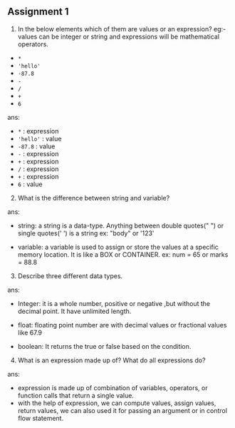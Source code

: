 ## Assignment 1

1. In the below elements which of them are values or an expression? eg:- values can be integer or string and expressions will be mathematical operators.
- `*`
- `'hello'`
- `-87.8`
- `-`
- `/`
- `+`
- `6`


ans: 

- `*` : expression
- `'hello'` : value
- `-87.8` : value
- `-` : expression
- `+` : expression
- `/` : expression
- `+` : expression
- `6` : value


2. What is the difference between string and variable?

ans: 
- string: a string is a data-type. Anything between double quotes(" ") or single quotes(' ') is a string
   ex: "body" or '123'
 
 - variable: a variable is used to assign or store the    values at a specific memory location. It is like a BOX or CONTAINER.
  ex: num = 65     or      marks = 88.8



3. Describe three different data types.

ans:
- Integer: it is a whole number, positive or negative ,but without the decimal point. It have unlimited length.

- float: floating point number are with decimal values or fractional values like 67.9

- boolean: It returns the true or false based on the condition.




4. What is an expression made up of? What do all expressions do?

ans:
- expression is made up of combination of variables, operators, or function calls that return a single value.
- with the help of expression, we can compute values, assign values, return values, we can also used it for passing an argument or in control flow statement.

